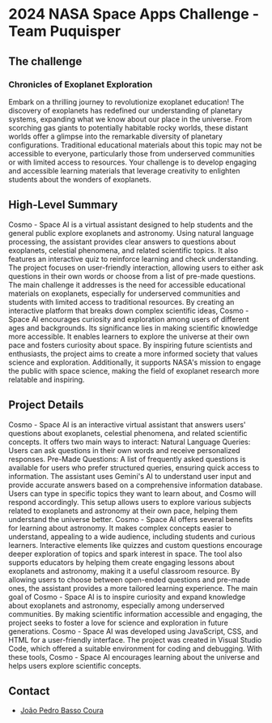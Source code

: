 # 2024 NASA Space Apps Challenge - Team Puquisper

## The challenge
### Chronicles of Exoplanet Exploration
Embark on a thrilling journey to revolutionize exoplanet education! The discovery of exoplanets has redefined our understanding of planetary systems, expanding what we know about our place in the universe. From scorching gas giants to potentially habitable rocky worlds, these distant worlds offer a glimpse into the remarkable diversity of planetary configurations. Traditional educational materials about this topic may not be accessible to everyone, particularly those from underserved communities or with limited access to resources. Your challenge is to develop engaging and accessible learning materials that leverage creativity to enlighten students about the wonders of exoplanets.

## High-Level Summary
Cosmo - Space AI is a virtual assistant designed to help students and the general public explore exoplanets and astronomy. Using natural language processing, the assistant provides clear answers to questions about exoplanets, celestial phenomena, and related scientific topics. It also features an interactive quiz to reinforce learning and check understanding.
The project focuses on user-friendly interaction, allowing users to either ask questions in their own words or choose from a list of pre-made questions. The main challenge it addresses is the need for accessible educational materials on exoplanets, especially for underserved communities and students with limited access to traditional resources. By creating an interactive platform that breaks down complex scientific ideas, Cosmo - Space AI encourages curiosity and exploration among users of different ages and backgrounds.
Its significance lies in making scientific knowledge more accessible. It enables learners to explore the universe at their own pace and fosters curiosity about space. By inspiring future scientists and enthusiasts, the project aims to create a more informed society that values science and exploration. Additionally, it supports NASA's mission to engage the public with space science, making the field of exoplanet research more relatable and inspiring.

## Project Details
Cosmo - Space AI is an interactive virtual assistant that answers users' questions about exoplanets, celestial phenomena, and related scientific concepts. It offers two main ways to interact:
Natural Language Queries: Users can ask questions in their own words and receive personalized responses.
Pre-Made Questions: A list of frequently asked questions is available for users who prefer structured queries, ensuring quick access to information.
The assistant uses Gemini's AI to understand user input and provide accurate answers based on a comprehensive information database. Users can type in specific topics they want to learn about, and Cosmo will respond accordingly. This setup allows users to explore various subjects related to exoplanets and astronomy at their own pace, helping them understand the universe better.
Cosmo - Space AI offers several benefits for learning about astronomy. It makes complex concepts easier to understand, appealing to a wide audience, including students and curious learners. Interactive elements like quizzes and custom questions encourage deeper exploration of topics and spark interest in space. The tool also supports educators by helping them create engaging lessons about exoplanets and astronomy, making it a useful classroom resource. By allowing users to choose between open-ended questions and pre-made ones, the assistant provides a more tailored learning experience.
The main goal of Cosmo - Space AI is to inspire curiosity and expand knowledge about exoplanets and astronomy, especially among underserved communities. By making scientific information accessible and engaging, the project seeks to foster a love for science and exploration in future generations.
Cosmo - Space AI was developed using JavaScript, CSS, and HTML for a user-friendly interface. The project was created in Visual Studio Code, which offered a suitable environment for coding and debugging. With these tools, Cosmo - Space AI encourages learning about the universe and helps users explore scientific concepts.

## Contact
- [João Pedro Basso Coura](https://www.linkedin.com/in/jpbcoura/)
